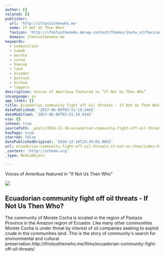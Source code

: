 ```yaml
---
author: []
related: []
publisher:
  url: 'http://ifnotusthenwho.me'
  name: If Not Us Then Who?
  favicon: 'http://ifnotusthenwho.me/wp-content/themes/inutw_v2/favicon.png'
  domain: ifnotusthenwho.me
keywords:
  - communities
  - sumak
  - morete
  - cocha
  - kawsay
  - land
  - ecuador
  - pastaza
  - kichwa
  - loggers
description: Voices of Amerikua featured in “If Not Us Then Who”
inLanguage: en
app_links: []
title: Ecuadorian community fight off oil threats - If Not Us Then Who?
datePublished: '2017-06-09T03:51:19.544Z'
dateModified: '2017-06-09T03:51:18.914Z'
via: {}
inFeed: true
sourcePath: _posts/2016-12-16-ecuadorian-community-fight-off-oil-threats-if-not-us-then.md
hasPage: true
starred: false
datePublishedOriginal: '2016-12-16T23:39:01.905Z'
url: ecuadorian-community-fight-off-oil-threats-if-not-us-then/index.html
_context: 'http://schema.org'
_type: MediaObject

---
```

Voices of Amerikua featured in "If Not Us Then Who"

<article style=""><img src="https://s3-us-west-2.amazonaws.com/the-grid-img/p/0bfac9c904ed32b00cfa1953f726e04636ca53cc.jpg" /><h1>Ecuadorian community fight off oil threats - If Not Us Then Who?</h1><p>The community of Morete Cocha is located in the region of Pastaza Province in the Amazon region of Ecuador. Like many other communities Morete Cocha is under threat by interest of oil companies seeking to exploit crude in the communities land. This is the story of community's search for environmental and cultural preservation.http://ifnotusthenwho.me/films/ecuadorian-community-fight-off-oil-threats/</p></article>